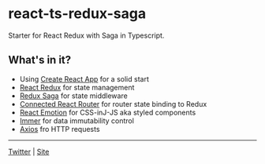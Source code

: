 # react-ts-redux-saga
Starter for React Redux with Saga in Typescript.

## What's in it?

- Using [Create React App](https://github.com/facebook/create-react-app) for a solid start
- [React Redux](https://github.com/reduxjs/react-redux) for state management
- [Redux Saga](https://github.com/redux-saga/redux-saga) for state middleware 
- [Connected React Router](https://github.com/supasate/connected-react-router) for router state binding to Redux
- [React Emotion](https://github.com/emotion-js/emotion) for CSS-inJ-JS aka styled components
- [Immer](https://github.com/mweststrate/immer) for data immutability control 
- [Axios](https://github.com/axios/axios) fro HTTP requests

<hr>

[Twitter](https://twitter.com/cyhung) | [Site](https://www.cyh.io/)